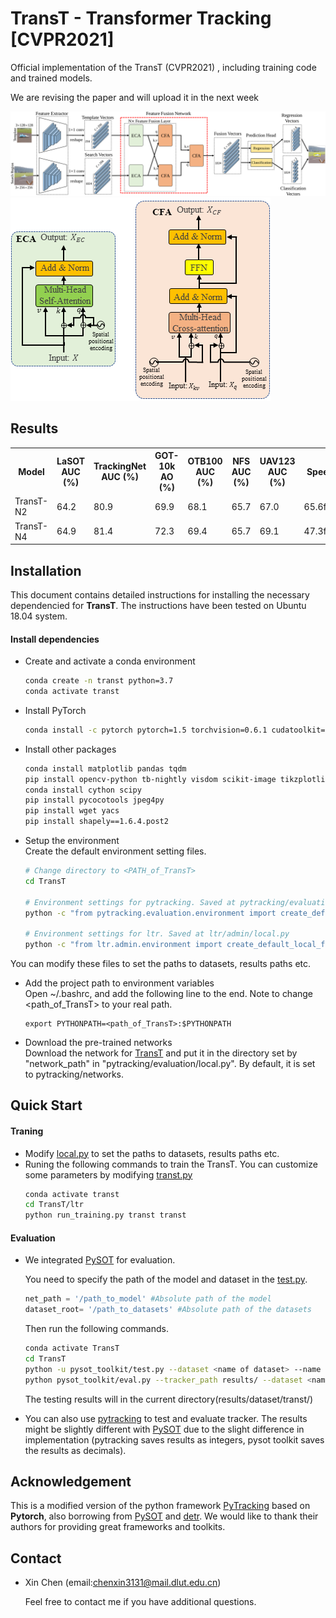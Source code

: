 # TransT - Transformer Tracking [CVPR2021]
Official implementation of the TransT (CVPR2021) , including training code and trained models.

We are revising the paper and will upload it in the next week

![TransT overview figure](pytracking/.figs/Framework.png)
![ECA and CFA](pytracking/.figs/ECACFA.png)



## Results

<table>
  <tr>
    <th>Model</th>
    <th>LaSOT<br>AUC (%)</th>
    <th>TrackingNet<br>AUC (%)</th>
    <th>GOT-10k<br>AO (%)</th>
    <th>OTB100<br>AUC (%)</th>
    <th>NFS<br>AUC (%)</th>
    <th>UAV123<br>AUC (%)</th>
    <th>Speed<br></th>
    <th>Params<br></th>
  </tr>
  <tr>
    <td>TransT-N2</td>
    <td>64.2</td>
    <td>80.9</td>
    <td>69.9</td>
    <td>68.1</td>
    <td>65.7</td>
    <td>67.0</td>
    <td>65.6fps</td>
    <td>16.7M</td>
  </tr>
  <tr>
    <td>TransT-N4</td>
    <td>64.9</td>
    <td>81.4</td>
    <td>72.3</td>
    <td>69.4</td>
    <td>65.7</td>
    <td>69.1</td>
    <td>47.3fps</td>
    <td>23.0M</td>
  </tr>
</table>

## Installation
This document contains detailed instructions for installing the necessary dependencied for **TransT**. The instructions 
have been tested on Ubuntu 18.04 system.

#### Install dependencies
* Create and activate a conda environment 
    ```bash
    conda create -n transt python=3.7
    conda activate transt
    ```  
* Install PyTorch
    ```bash
    conda install -c pytorch pytorch=1.5 torchvision=0.6.1 cudatoolkit=10.2
    ```  

* Install other packages
    ```bash
    conda install matplotlib pandas tqdm
    pip install opencv-python tb-nightly visdom scikit-image tikzplotlib gdown
    conda install cython scipy
    pip install pycocotools jpeg4py
    pip install wget yacs
    pip install shapely==1.6.4.post2
    ```  
* Setup the environment                                                                                                 
Create the default environment setting files.

    ```bash
    # Change directory to <PATH_of_TransT>
    cd TransT
    
    # Environment settings for pytracking. Saved at pytracking/evaluation/local.py
    python -c "from pytracking.evaluation.environment import create_default_local_file; create_default_local_file()"
    
    # Environment settings for ltr. Saved at ltr/admin/local.py
    python -c "from ltr.admin.environment import create_default_local_file; create_default_local_file()"
    ```
You can modify these files to set the paths to datasets, results paths etc.
* Add the project path to environment variables  
Open ~/.bashrc, and add the following line to the end. Note to change <path_of_TransT> to your real path.
    ```
    export PYTHONPATH=<path_of_TransT>:$PYTHONPATH
    ```
* Download the pre-trained networks   
Download the network for [TransT](https://drive.google.com/drive/folders/1GVQV1GoW-ttDJRRqaVAtLUtubtgLhWCE?usp=sharing)
and put it in the directory set by "network_path" in "pytracking/evaluation/local.py". By default, it is set to 
pytracking/networks.

## Quick Start
#### Traning
* Modify [local.py](ltr/admin/local.py) to set the paths to datasets, results paths etc.
* Runing the following commands to train the TransT. You can customize some parameters by modifying [transt.py](ltr/train_settings/transt/transt.py)
    ```bash
    conda activate transt
    cd TransT/ltr
    python run_training.py transt transt
    ```  

#### Evaluation

* We integrated [PySOT](https://github.com/STVIR/pysot) for evaluation.
    
    You need to specify the path of the model and dataset in the [test.py](pysot_toolkit/test.py).
    ```python
    net_path = '/path_to_model' #Absolute path of the model
    dataset_root= '/path_to_datasets' #Absolute path of the datasets
    ```  
    Then run the following commands.
    ```bash
    conda activate TransT
    cd TransT
    python -u pysot_toolkit/test.py --dataset <name of dataset> --name 'transt' #test tracker #test tracker
    python pysot_toolkit/eval.py --tracker_path results/ --dataset <name of dataset> --num 1 --tracker_prefix 'transt' #eval tracker
    ```  
    The testing results will in the current directory(results/dataset/transt/)
    
* You can also use [pytracking](pytracking) to test and evaluate tracker. 
The results might be slightly different with [PySOT](https://github.com/STVIR/pysot) due to the slight difference in implementation (pytracking saves results as integers, pysot toolkit saves the results as decimals).

## Acknowledgement
This is a modified version of the python framework [PyTracking](https://github.com/visionml/pytracking) based on **Pytorch**, 
also borrowing from [PySOT](https://github.com/STVIR/pysot) and [detr](https://github.com/facebookresearch/detr). 
We would like to thank their authors for providing great frameworks and toolkits.

## Contact
* Xin Chen (email:chenxin3131@mail.dlut.edu.cn)

    Feel free to contact me if you have additional questions. 
